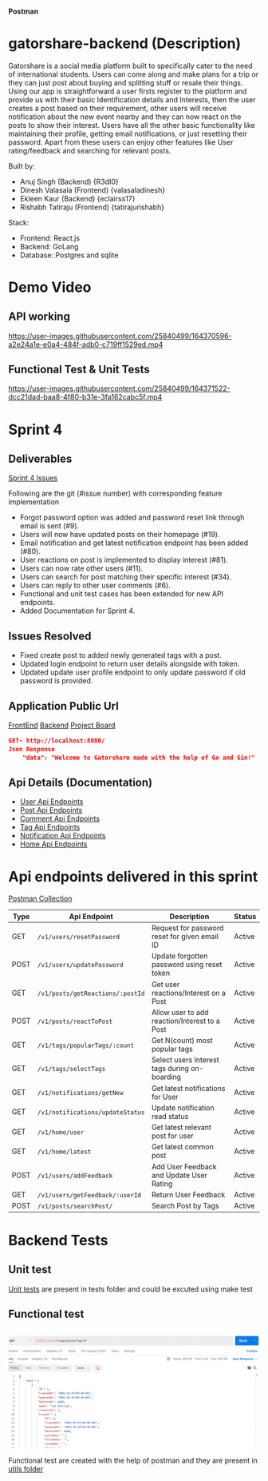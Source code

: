 #### Postman

# gatorshare-backend (Description)
Gatorshare is a social media platform built to specifically cater to the need of international students. Users can come along and make plans for a trip or they can just post about buying and splitting stuff or resale their things. Using our app is straightforward a user firsts register to the platform and provide us with their basic Identification details and Interests, then the user creates a post based on their requirement, other users will receive notification about the new event nearby and they can now react on the posts to show their interest. Users have all the other basic functionality like maintaining their profile, getting email notifications, or just resetting their password. Apart from these users can enjoy other features like User rating/feedback and searching for relevant posts.   

Built by:
- Anuj Singh (Backend) {R3dI0}
- Dinesh Valasala (Frontend) {valasaladinesh}
- Ekleen Kaur (Backend) {eclairss17}
- Rishabh Tatiraju (Frontend) {tatirajurishabh}

Stack:
- Frontend: React.js
- Backend: GoLang
- Database: Postgres and sqlite

# Demo Video
## API working
https://user-images.githubusercontent.com/25840499/164370596-a2e24a1e-e0a4-484f-adb0-c719ff1529ed.mp4

## Functional Test & Unit Tests
https://user-images.githubusercontent.com/25840499/164371522-dcc21dad-baa8-4f80-b31e-3fa162cabc5f.mp4

# Sprint 4 

## Deliverables
[Sprint 4 Issues](https://github.com/RTX2080-UF/gatorshare-backend/issues?q=is%3Aissue+is%3Aclosed+milestone%3A%22Sprint+4%22)

Following are the git (#issue number) with corresponding feature implementation
- Forgot password option was added and password reset link through email is sent (#9).
- Users will now have updated posts on their homepage (#19).
- Email notification and get latest notification endpoint has been added (#80).
- User reactions on post is implemented to display interest (#81). 
- Users can now rate other users (#11).
- Users can search for post matching their specific interest (#34).
- Users can reply to other user comments (#6).
- Functional and unit test cases has been extended for new API endpoints.
- Added Documentation for Sprint 4.

## Issues Resolved
- Fixed create post to added newly generated tags with a post. 
- Updated login endpoint to return user details alongside with token.
- Updated update user profile endpoint to only update password if old password is provided.
 
## Application Public Url
[FrontEnd](https://gatorshare.netlify.app/)
[Backend](https://gatorshare.herokuapp.com/)
[Project Board](https://github.com/orgs/RTX2080-UF/projects/3)
```json
GET- http://localhost:8080/
Json Response
    "data": "Welcome to Gatorshare made with the help of Go and Gin!"
```

## Api Details (Documentation)
- [User Api Endpoints](./documentation/User_api.md)
- [Post Api Endpoints](./documentation/Posts_api.md)
- [Comment Api Endpoints](./documentation/Comment_api.md)
- [Tag Api Endpoints](./documentation/Tag_api.md)
- [Notification Api Endpoints](./documentation/Notification_api.md)
- [Home Api Endpoints](./documentation/Home_api.md)

# Api endpoints delivered in this sprint 
[Postman Collection](./utils/GatorShare.postman_collection.json)

| Type | Api Endpoint | Description | Status |
| ----------- | ----------- | ----------- | ----------- |
| GET  | `/v1/users/resetPassword`        | Request for password reset for given email ID | Active |
| POST | `/v1/users/updatePassword`       | Update forgotten password using reset token   | Active |
| GET  | `/v1/posts/getReactions/:postId` | Get user reactions/Interest on a Post         | Active |
| POST | `/v1/posts/reactToPost`          | Allow user to add reaction/Interest to a Post | Active |
| GET  | `/v1/tags/popularTags/:count`    | Get N(count) most popular tags                | Active |
| GET  | `/v1/tags/selectTags`            | Select users Interest tags during on-boarding | Active |
| GET  | `/v1/notifications/getNew`       | Get latest notifications for User             | Active |
| GET  | `/v1/notifications/updateStatus` | Update notification read status               | Active |
| GET  | `/v1/home/user`                  | Get latest relevant post for user             | Active |
| GET  | `/v1/home/latest`                | Get latest common post                        | Active |
| POST | `/v1/users/addFeedback`          | Add User Feedback and Update User Rating      | Active |
| GET  | `/v1/users/getFeedback/:userId`  | Return User Feedback                          | Active |
| POST | `/v1/posts/searchPost/`          | Search Post by Tags                           | Active |

# Backend Tests
## Unit test
[Unit tests](./tests/) are present in tests folder and could be excuted using make test

## Functional test
![Functional test](./documentation/screenshots/output_sprint3_functional_test.gif) 
Functional test are created with the help of postman and they are present in [utils folder](./utils/FunctionalTest.postman_collection.json)
